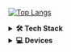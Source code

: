 <div align="left">

[![Top Langs](https://github-readme-stats.vercel.app/api/top-langs/?username=anuraghazra&langs_count=8&layout=compact&theme=radical&hide_border=true&bg_color=0d1117&title_color=FFFFFF&text_color=FFFFFF&icon_color=61DAFB)]([https://github.com/anuraghazra/github-readme-stats](https://api.github.com/users/insurgut/repos))

</div>


<details>
<summary><b>🛠️ Tech Stack</b></summary>
<br>

<div style="display: grid; grid-template-columns: repeat(2, 1fr); gap: 10px;">

[![JavaScript](https://img.shields.io/badge/-JavaScript-yellow?style=for-the-badge&logo=javascript&logoColor=white&labelColor=282828)](https://developer.mozilla.org/en-US/docs/Web/JavaScript)
[![HTML5](https://img.shields.io/badge/-HTML5-orange?style=for-the-badge&logo=html5&logoColor=white&labelColor=282828)](https://developer.mozilla.org/en-US/docs/Web/HTML)
[![CSS3](https://img.shields.io/badge/-CSS3-blue?style=for-the-badge&logo=css3&logoColor=white&labelColor=282828)](https://developer.mozilla.org/en-US/docs/Web/CSS)
[![Python](https://img.shields.io/badge/-Python-blue?style=for-the-badge&logo=python&logoColor=white&labelColor=282828)](https://www.python.org/)
[![Node.js](https://img.shields.io/badge/-Node.js-green?style=for-the-badge&logo=nodedotjs&logoColor=white&labelColor=282828)](https://nodejs.org/)
[![React](https://img.shields.io/badge/-React-61DAFB?style=for-the-badge&logo=react&logoColor=white&labelColor=282828)](https://react.dev/)
[![Ruby](https://img.shields.io/badge/-Ruby-red?style=for-the-badge&logo=ruby&logoColor=white&labelColor=282828)](https://www.ruby-lang.org/)

</div>
</details>

<details>
<summary><b>💻 Devices</b></summary>
<br>

<div style="display: grid; grid-template-columns: repeat(2, 1fr); gap: 10px;">

[![Android](https://img.shields.io/badge/-Android-3DDC84?style=for-the-badge&logo=android&logoColor=white&labelColor=282828)](https://www.android.com/)
[![MacOS](https://img.shields.io/badge/-macOS-000000?style=for-the-badge&logo=apple&logoColor=white&labelColor=282828)](https://www.apple.com/macos/)

</div>
</details>
